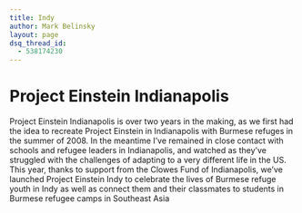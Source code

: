 ```yaml
---
title: Indy
author: Mark Belinsky
layout: page
dsq_thread_id:
  - 538174230
---
```

# 

# Project Einstein Indianapolis

Project Einstein Indianapolis is over two years in the making, as we first had the idea to recreate Project Einstein in Indianapolis with Burmese refuges in the summer of 2008. In the meantime I’ve remained in close contact with schools and refugee leaders in Indianapolis, and watched as they’ve struggled with the challenges of adapting to a very different life in the US. This year, thanks to support from the Clowes Fund of Indianapolis, we’ve launched Project Einstein Indy to celebrate the lives of Burmese refuge youth in Indy as well as connect them and their classmates to students in Burmese refugee camps in Southeast Asia






